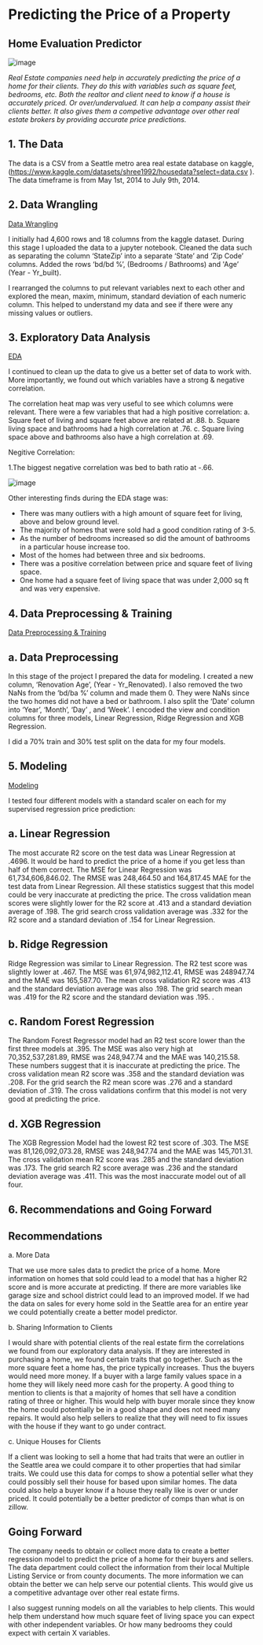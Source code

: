 # Predicting the Price of a Property

## Home Evaluation Predictor 

![image](https://lh3.googleusercontent.com/p/AF1QipMonHBuOOrL0UUzj45iIrfMqY2I76lbLNuPtNFg=w960-h960-n-o-v1)

   *Real Estate companies need help in accurately predicting the price of a home for their clients. They do this with variables such as square feet, bedrooms, etc.  Both the realtor and client need to know if a house is accurately priced. Or over/undervalued. It can help a company assist their clients better. It also gives them a competive advantage over other real estate brokers by providing accurate price predictions.*
 
 
## 1. The Data
The data is a CSV from a Seattle metro area real estate database on kaggle, (https://www.kaggle.com/datasets/shree1992/housedata?select=data.csv ). The data timeframe is from May 1st, 2014 to July 9th, 2014.
 
## 2. Data Wrangling
[Data Wrangling](http://localhost:8888/notebooks/Documents/GitHub/Home%20Price%20Predictor%20Capstone/Data%20Wrangling%20%26%20EDA%20for%20Home%20Price%20Predictor%20Capstone.ipynb)

I initially had 4,600 rows and 18 columns from the kaggle dataset. During this stage I uploaded the data to a jupyter notebook. Cleaned the data such as separating the column ‘StateZip’ into a separate ‘State’ and ‘Zip Code’ columns. Added the rows ‘bd/bd %’, (Bedrooms / Bathrooms) and 'Age’ (Year -  Yr_built).

I rearranged the columns to put relevant variables next to each other and explored the mean, maxim, minimum, standard deviation of each numeric column. This helped to understand my data and see if there were any missing values or outliers.

## 3. Exploratory Data Analysis
[EDA](http://localhost:8888/notebooks/Documents/GitHub/Home%20Price%20Predictor%20Capstone/%20Pre-Processing%2C%20Training%20%20%26%20Modeling.ipynb#)
 
I continued to clean up the data to give us a better set of data to work with. More importantly, we found out which variables have a strong & negative correlation.
 
The correlation heat map was very useful to see which columns were relevant. There were a few variables that had a high positive correlation:
a. Square feet of living and square feet above are related at .88.
b. Square living space and bathrooms had a high correlation at .76.
c. Square living space above and bathrooms also have a high correlation at .69.

Negitive Correlation:

1.The biggest negative correlation was bed to bath ratio at -.66.

 ![image](https://user-images.githubusercontent.com/86930309/193145314-8b8c26b4-0fa3-44d7-914d-2b8dcfcd7a77.png)

Other interesting finds during the EDA stage was:
- There was many outliers with a high amount of square feet for living, above and below ground level.
- The majority of homes that were sold had a good condition rating of 3-5.
- As the number of bedrooms increased so did the amount of bathrooms in a particular house increase too. 
- Most of the homes had between three and six bedrooms.
- There was a positive correlation between price and square feet of living space. 
- One home had a square feet of living space that was under 2,000 sq ft and was very expensive. 
 
## 4. Data Preprocessing & Training
[Data Preprocessing & Training](http://localhost:8888/notebooks/Documents/GitHub/Home%20Price%20Predictor%20Capstone/%20Pre-Processing%2C%20Training%20%20%26%20Modeling.ipynb)

## a. Data Preprocessing

In this stage of the project I prepared the data for modeling. I created a new column, ‘Renovation Age’, (Year - Yr_Renovated). I also removed the two NaNs from the ‘bd/ba %’ column and made them 0. They were NaNs since the two homes did not have a bed or bathroom. I also split the ‘Date’ column into ‘Year’, ‘Month’, ‘Day’ , and ‘Week’. I encoded the view and condition columns for three models, Linear Regression, Ridge Regression and XGB Regression. 

I did a 70% train and 30% test split on the data for my four models.

 ## 5. Modeling
 [Modeling](http://localhost:8888/notebooks/Documents/GitHub/Home%20Price%20Predictor%20Capstone/%20Pre-Processing%2C%20Training%20%20%26%20Modeling.ipynb)
 
I tested four different models with a standard scaler on each for my supervised regression price prediction:
 
## a. Linear Regression
The most accurate R2 score on the test data was Linear Regression at .4696. It would be hard to predict the price of a home if you get less than half of them correct. The MSE for Linear Regression was 61,734,606,846.02. The RMSE was 248,464.50 and 164,817.45 MAE for the test data from Linear Regression. All these statistics suggest that this model could be very inaccurate at predicting the price. The cross validation mean scores were slightly lower for the R2 score at .413 and a standard deviation average of .198. The grid search cross validation average was .332 for the R2 score and a standard deviation of .154 for Linear Regression.

## b. Ridge Regression
Ridge Regression was similar to Linear Regression. The R2 test score was slightly lower at .467. The MSE was 61,974,982,112.41, RMSE was 248947.74 and the MAE was 165,587.70. The mean cross validation R2 score was .413 and the standard deviation average was also .198. The grid search mean was .419 for the R2 score and the standard deviation was .195.
.
## c. Random Forest Regression
The Random Forest Regressor model had an R2 test score lower than the first three models at .395. The MSE was also very high at  70,352,537,281.89, RMSE was 248,947.74 and the MAE was 140,215.58. These numbers suggest that it is inaccurate at predicting the price. The cross validation mean R2 score was .358 and the standard deviation was .208. For the grid search the R2 mean score was .276 and a standard deviation of .319. The cross validations confirm that this model is not very good at predicting the price.
 
## d. XGB Regression
The XGB Regression Model had the lowest R2 test score of .303. The MSE was 81,126,092,073.28, RMSE was  248,947.74 and the MAE was 145,701.31. The cross validation mean R2 score was .285 and the standard deviation was .173. The grid search R2 score average was .236 and the standard deviation average was .411. This was the most inaccurate model out of all four.

 
## 6. Recommendations and Going Forward 

## Recommendations

a. More Data

That we use more sales data to predict the price of a home. More information on homes that sold could lead to a model that has a higher R2 score and is more accurate at predicting. If there are more variables like garage size and school district could lead to an improved model. If we had the data on sales for every home sold in the Seattle area for an entire year we could potentially create a better model predictor.
 
b. Sharing Information to Clients

I would share with potential clients of the real estate firm the correlations we found from our exploratory data analysis. If they are interested in purchasing a home, we found certain traits that go together. Such as the more square feet a home has, the price typically increases. Thus the buyers would need more money. If a buyer with a large family values space in a home they will likely need more cash for the property. A good thing to mention to clients is that a majority of homes that sell have a condition rating of three or higher. This would help with buyer morale since they know the home could potentially be in a good shape and does not need many repairs. It would also help sellers to realize that they will need to fix issues with the house if they want to go under contract.
 
c. Unique Houses for Clients

If a client was looking to sell a home that had traits that were an outlier in the Seattle area we could compare it to other properties that had similar traits. We could use this data for comps to show a potential seller what they could possibly sell their house for based upon similar homes. The data could also help a buyer know if a house they really like is over or under priced. It could potentially be a better predictor of comps than what is on zillow.
 
## Going Forward

The company needs to obtain or collect more data to create a better regression model to predict the price of a home for their buyers and sellers. The data department could collect the information from their local Multiple Listing Service or from county documents. The more information we can obtain the better we can help serve our potential clients. This would give us a competitive advantage over other real estate firms.

I also suggest running models on all the variables to help clients. This would help them understand how much square feet of living space you can expect with other independent variables. Or how many bedrooms they could expect with certain X variables.

